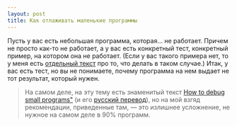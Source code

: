 ```yaml
---
layout: post
title: Как отлаживать маленькие программы
---
```


Пусть у вас есть небольшая программа, которая... не работает. Причем не просто как-то не работает, а у вас есть конкретный тест, 
конкретный пример, на котором она не работает. (Если у вас такого примера нет, то у меня есть 
[отдельный текст](https://github.com/petr-kalinin/progtexts/releases/download/v2014.11.01/06_testing.pdf) 
про то, что делать в таком случае.) Итак, у вас есть тест, но вы не понимаете, почему программа на нем выдает не тот результат,
который нужен.

> На самом деле, на эту тему есть знаменитый текст 
> [How to debug small programs"](https://ericlippert.com/2014/03/05/how-to-debug-small-programs/)
> (и его [русский перевод](https://habrahabr.ru/post/339038/)), но на мой взгяд
> рекомендации, приведенные там, — это излишнее усложнение, не нужное на самом деле в 90% программ.

